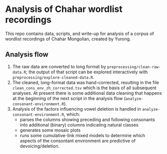 # Analysis of Chahar wordlist recordings
This repo contains data, scripts, and write-up for analysis of a corpus of wordlist recordings of Chahar Mongolian, created by Yurong.

## Analysis flow
1. The raw data are converted to long format by `preprocessing/clean-raw-data.R`; the output of that script can be explored interactively with `preprocessing/explore-cleaned-data.R`.
2. The cleaned, long-format data was hand-corrected, resulting in the file `clean_cons_env_zh_corrected.tsv` which is the basis of all subsequent analyses. At present there is some additional data cleaning that happens at the beginning of the next script in the analysis flow (`analyze-consonant-environment.R`).
3. Analysis of the factors influencing vowel deletion is handled in `analyze-consonant-environment.R`, which:
    - parses the columns showing preceding and following consonants into additional (binary) columns indicating natural classes
    - generates some mosaic plots
    - runs some cumulative-link mixed models to determine which aspects of the consontant environment are predictive of devoicing/deletion.
